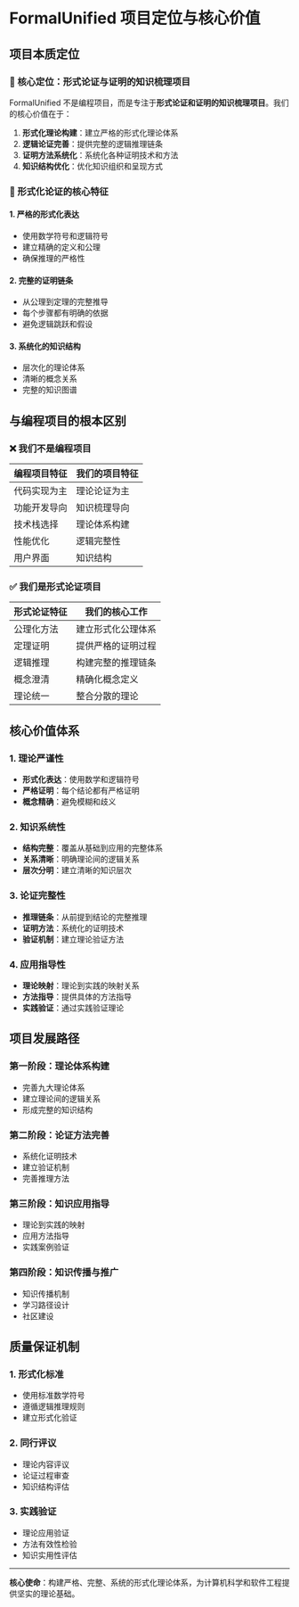 # FormalUnified 项目定位与核心价值

## 项目本质定位

### 🎯 核心定位：形式论证与证明的知识梳理项目

FormalUnified 不是编程项目，而是专注于**形式论证和证明的知识梳理项目**。我们的核心价值在于：

1. **形式化理论构建**：建立严格的形式化理论体系
2. **逻辑论证完善**：提供完整的逻辑推理链条
3. **证明方法系统化**：系统化各种证明技术和方法
4. **知识结构优化**：优化知识组织和呈现方式

### 🔬 形式化论证的核心特征

#### 1. 严格的形式化表达

- 使用数学符号和逻辑符号
- 建立精确的定义和公理
- 确保推理的严格性

#### 2. 完整的证明链条

- 从公理到定理的完整推导
- 每个步骤都有明确的依据
- 避免逻辑跳跃和假设

#### 3. 系统化的知识结构

- 层次化的理论体系
- 清晰的概念关系
- 完整的知识图谱

## 与编程项目的根本区别

### ❌ 我们不是编程项目

| 编程项目特征 | 我们的项目特征 |
|-------------|---------------|
| 代码实现为主 | 理论论证为主 |
| 功能开发导向 | 知识梳理导向 |
| 技术栈选择 | 理论体系构建 |
| 性能优化 | 逻辑完整性 |
| 用户界面 | 知识结构 |

### ✅ 我们是形式论证项目

| 形式论证特征 | 我们的核心工作 |
|-------------|---------------|
| 公理化方法 | 建立形式化公理体系 |
| 定理证明 | 提供严格的证明过程 |
| 逻辑推理 | 构建完整的推理链条 |
| 概念澄清 | 精确化概念定义 |
| 理论统一 | 整合分散的理论 |

## 核心价值体系

### 1. 理论严谨性

- **形式化表达**：使用数学和逻辑符号
- **严格证明**：每个结论都有严格证明
- **概念精确**：避免模糊和歧义

### 2. 知识系统性

- **结构完整**：覆盖从基础到应用的完整体系
- **关系清晰**：明确理论间的逻辑关系
- **层次分明**：建立清晰的知识层次

### 3. 论证完整性

- **推理链条**：从前提到结论的完整推理
- **证明方法**：系统化的证明技术
- **验证机制**：建立理论验证方法

### 4. 应用指导性

- **理论映射**：理论到实践的映射关系
- **方法指导**：提供具体的方法指导
- **实践验证**：通过实践验证理论

## 项目发展路径

### 第一阶段：理论体系构建

- 完善九大理论体系
- 建立理论间的逻辑关系
- 形成完整的知识结构

### 第二阶段：论证方法完善

- 系统化证明技术
- 建立验证机制
- 完善推理方法

### 第三阶段：知识应用指导

- 理论到实践的映射
- 应用方法指导
- 实践案例验证

### 第四阶段：知识传播与推广

- 知识传播机制
- 学习路径设计
- 社区建设

## 质量保证机制

### 1. 形式化标准

- 使用标准数学符号
- 遵循逻辑推理规则
- 建立形式化验证

### 2. 同行评议

- 理论内容评议
- 论证过程审查
- 知识结构评估

### 3. 实践验证

- 理论应用验证
- 方法有效性检验
- 知识实用性评估

---

**核心使命**：构建严格、完整、系统的形式化理论体系，为计算机科学和软件工程提供坚实的理论基础。
